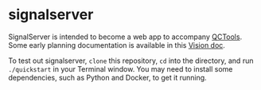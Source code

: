 # signalserver

SignalServer is intended to become a web app to accompany [QCTools](https://github.com/bavc/qctools). Some early planning documentation is available in this [Vision doc](https://docs.google.com/document/d/1zXtVf47LVEYJvc9nPbLY-0pTDouyyNlsbeFu1YdmMlI/edit?usp=sharing).

To test out signalserver, `clone` this repository, `cd` into the directory, and run `./quickstart` in your Terminal window. You may need to install some dependencies, such as Python and Docker, to get it running.
